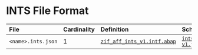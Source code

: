 # INTS File Format

File | Cardinality | Definition | Schema | Example
:--- | :--- | :--- | :--- | :---
`<name>.ints.json` | 1 | [`zif_aff_ints_v1.intf.abap`](./type/zif_aff_ints_v1.intf.abap) | [`ints-v1.json`](./ints-v1.json) | [`rm_test_adt_965.ints.json`](./examples/rm_test_adt_965.ints.json)

